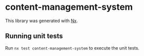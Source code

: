 # content-management-system

This library was generated with [Nx](https://nx.dev).

## Running unit tests

Run `nx test content-management-system` to execute the unit tests.
